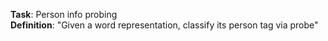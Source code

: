 **Task**: Person info probing  
**Definition**: "Given a word representation, classify its person tag via probe"  

